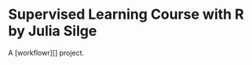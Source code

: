# Supervised Learning Course with R by Julia Silge

A [workflowr][] project.

[Link to course here]: https://supervised-ml-course.netlify.com/
